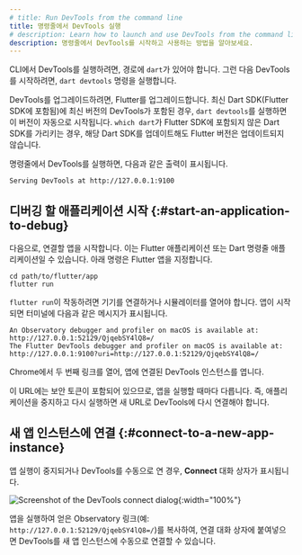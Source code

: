 ```yaml
---
# title: Run DevTools from the command line
title: 명령줄에서 DevTools 실행
# description: Learn how to launch and use DevTools from the command line.
description: 명령줄에서 DevTools를 시작하고 사용하는 방법을 알아보세요.
---
```


CLI에서 DevTools를 실행하려면, 경로에 `dart`가 있어야 합니다. 
그런 다음 DevTools를 시작하려면, `dart devtools` 명령을 실행합니다.

DevTools를 업그레이드하려면, Flutter를 업그레이드합니다. 
최신 Dart SDK(Flutter SDK에 포함됨)에 최신 버전의 DevTools가 포함된 경우, 
`dart devtools`를 실행하면 이 버전이 자동으로 시작됩니다. 
`which dart`가 Flutter SDK에 포함되지 않은 Dart SDK를 가리키는 경우, 
해당 Dart SDK를 업데이트해도 Flutter 버전은 업데이트되지 않습니다.

명령줄에서 DevTools를 실행하면, 다음과 같은 출력이 표시됩니다.

```plaintext
Serving DevTools at http://127.0.0.1:9100
```

## 디버깅 할 애플리케이션 시작 {:#start-an-application-to-debug}

다음으로, 연결할 앱을 시작합니다. 
이는 Flutter 애플리케이션 또는 Dart 명령줄 애플리케이션일 수 있습니다. 
아래 명령은 Flutter 앱을 지정합니다.

```console
cd path/to/flutter/app
flutter run
```

`flutter run`이 작동하려면 기기를 연결하거나 시뮬레이터를 열어야 합니다. 
앱이 시작되면 터미널에 다음과 같은 메시지가 표시됩니다.

```console
An Observatory debugger and profiler on macOS is available at:
http://127.0.0.1:52129/QjqebSY4lQ8=/
The Flutter DevTools debugger and profiler on macOS is available at:
http://127.0.0.1:9100?uri=http://127.0.0.1:52129/QjqebSY4lQ8=/
```

Chrome에서 두 번째 링크를 열어, 앱에 연결된 DevTools 인스턴스를 엽니다.

이 URL에는 보안 토큰이 포함되어 있으므로, 앱을 실행할 때마다 다릅니다. 
즉, 애플리케이션을 중지하고 다시 실행하면 새 URL로 DevTools에 다시 연결해야 합니다.

## 새 앱 인스턴스에 연결 {:#connect-to-a-new-app-instance}

앱 실행이 중지되거나 DevTools를 수동으로 연 경우, **Connect** 대화 상자가 표시됩니다.


![Screenshot of the DevTools connect dialog](/assets/images/docs/tools/devtools/connect_dialog.png){:width="100%"}

앱을 실행하여 얻은 Observatory 링크(예: `http://127.0.0.1:52129/QjqebSY4lQ8=/`)를 복사하여, 
연결 대화 상자에 붙여넣으면 DevTools를 새 앱 인스턴스에 수동으로 연결할 수 있습니다.